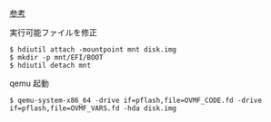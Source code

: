 [参考](https://www.webcyou.com/?p=10931)

実行可能ファイルを修正

```
$ hdiutil attach -mountpoint mnt disk.img
$ mkdir -p mnt/EFI/BOOT
$ hdiutil detach mnt
```

qemu 起動

```
$ qemu-system-x86_64 -drive if=pflash,file=OVMF_CODE.fd -drive if=pflash,file=OVMF_VARS.fd -hda disk.img
```

